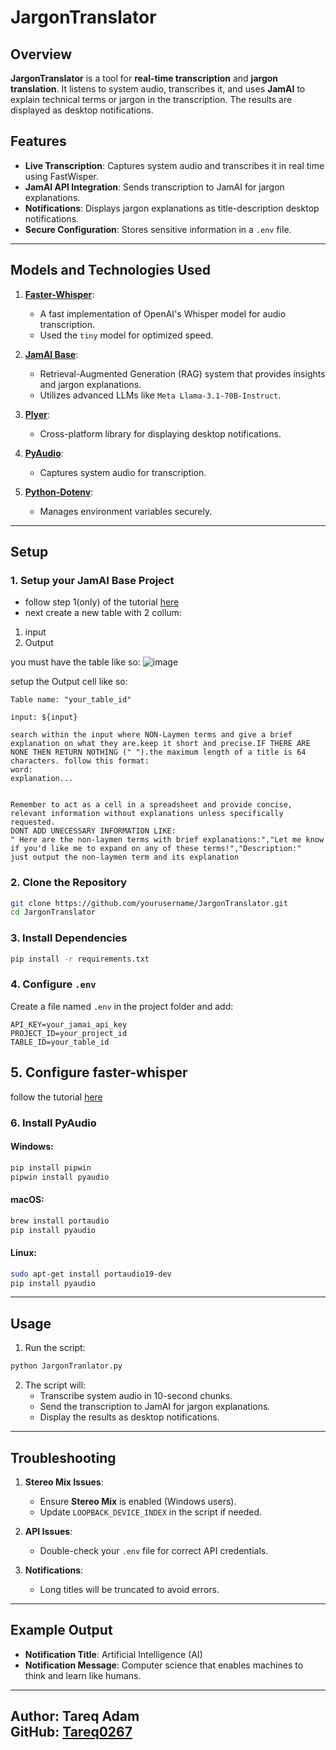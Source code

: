 # JargonTranslator

## Overview
**JargonTranslator** is a tool for **real-time transcription** and **jargon translation**. It listens to system audio, transcribes it, and uses **JamAI** to explain technical terms or jargon in the transcription. The results are displayed as desktop notifications.

## Features
- **Live Transcription**: Captures system audio and transcribes it in real time using FastWisper.
- **JamAI API Integration**: Sends transcription to JamAI for jargon explanations.
- **Notifications**: Displays jargon explanations as title-description desktop notifications.
- **Secure Configuration**: Stores sensitive information in a `.env` file.

---
## Models and Technologies Used

1. **[Faster-Whisper](https://github.com/guillaumekln/faster-whisper)**:
   - A fast implementation of OpenAI's Whisper model for audio transcription.
   - Used the `tiny` model for optimized speed.

2. **[JamAI Base](https://www.jamaibase.com/)**:
   - Retrieval-Augmented Generation (RAG) system that provides insights and jargon explanations.
   - Utilizes advanced LLMs like `Meta Llama-3.1-70B-Instruct`.

3. **[Plyer](https://github.com/kivy/plyer)**:
   - Cross-platform library for displaying desktop notifications.

4. **[PyAudio](https://people.csail.mit.edu/hubert/pyaudio/)**:
   - Captures system audio for transcription.

5. **[Python-Dotenv](https://github.com/theskumar/python-dotenv)**:
   - Manages environment variables securely.

---

## Setup

### 1. Setup your JamAI Base Project
- follow step 1(only) of the tutorial [here](https://docs.jamaibase.com/getting-started/quick-start/reactjs)
- next create a new table with 2 collum:
1. input
2. Output

you must have the table like so:
![image](https://github.com/user-attachments/assets/b55177d8-f254-44d0-863a-b4f4ed08edd2)

setup the Output cell like so:
```
Table name: "your_table_id"

input: ${input}

search within the input where NON-Laymen terms and give a brief explanation on what they are.keep it short and precise.IF THERE ARE NONE THEN RETURN NOTHING (" ").the maximum length of a title is 64 characters. follow this format:
word:
explanation...


Remember to act as a cell in a spreadsheet and provide concise, relevant information without explanations unless specifically requested.
DONT ADD UNECESSARY INFORMATION LIKE:
" Here are the non-laymen terms with brief explanations:","Let me know if you'd like me to expand on any of these terms!","Description:"
just output the non-laymen term and its explanation 
```

### 2. Clone the Repository
```bash
git clone https://github.com/yourusername/JargonTranslator.git
cd JargonTranslator
```

### 3. Install Dependencies
```bash
pip install -r requirements.txt
```

### 4. Configure `.env`
Create a file named `.env` in the project folder and add:
```plaintext
API_KEY=your_jamai_api_key
PROJECT_ID=your_project_id
TABLE_ID=your_table_id

```

## 5. Configure faster-whisper
follow the tutorial [here](https://github.com/SYSTRAN/faster-whisper)

### 6. Install PyAudio
#### Windows:
```bash
pip install pipwin
pipwin install pyaudio
```

#### macOS:
```bash
brew install portaudio
pip install pyaudio
```

#### Linux:
```bash
sudo apt-get install portaudio19-dev
pip install pyaudio
```

---

## Usage

1. Run the script:
```bash
python JargonTranlator.py
```

2. The script will:
   - Transcribe system audio in 10-second chunks.
   - Send the transcription to JamAI for jargon explanations.
   - Display the results as desktop notifications.

---

## Troubleshooting

1. **Stereo Mix Issues**:
   - Ensure **Stereo Mix** is enabled (Windows users).
   - Update `LOOPBACK_DEVICE_INDEX` in the script if needed.

2. **API Issues**:
   - Double-check your `.env` file for correct API credentials.

3. **Notifications**:
   - Long titles will be truncated to avoid errors.

---

## Example Output
- **Notification Title**: Artificial Intelligence (AI)
- **Notification Message**: Computer science that enables machines to think and learn like humans.
---
**Author**: Tareq Adam  
**GitHub**: [Tareq0267](https://github.com/Tareq0267)
---
